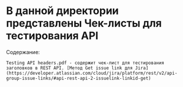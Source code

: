 # В данной директории представлены Чек-листы для тестирования API
Содержание:
```
Testing API headers.pdf - содержит чек-лист для тестирования заголовков в REST API. [Метод Get issue link для Jira](https://developer.atlassian.com/cloud/jira/platform/rest/v2/api-group-issue-links/#api-rest-api-2-issuelink-linkid-get) 
```

